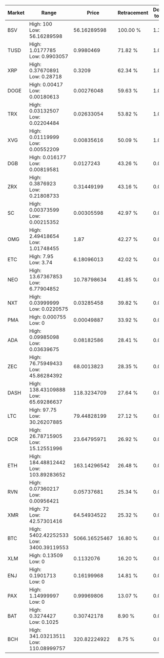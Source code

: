 | Market | Range | Price| Retracement | Doubles to 50% |
| --- | --- | --- | --- | --- |
| BSV | High: 100<br />Low: 56.16289598 | 56.16289598 | 100.00 % | 1.39 |
| TUSD | High: 1.0177785<br />Low: 0.9903057 | 0.9980469 | 71.82 % | 1.01 |
| XRP | High: 0.37670891<br />Low: 0.28718 | 0.3209 | 62.34 % | 1.03 |
| DOGE | High: 0.00417<br />Low: 0.00180613 | 0.00276048 | 59.63 % | 1.08 |
| TRX | High: 0.03132507<br />Low: 0.02204484 | 0.02633054 | 53.82 % | 1.01 |
| XVG | High: 0.01119999<br />Low: 0.00552209 | 0.00835616 | 50.09 % | 1.00 |
| DGB | High: 0.016177<br />Low: 0.00819581 | 0.0127243 | 43.26 % | 0.00 |
| ZRX | High: 0.3876923<br />Low: 0.21808733 | 0.31449199 | 43.16 % | 0.00 |
| SC | High: 0.00373599<br />Low: 0.00215352 | 0.00305598 | 42.97 % | 0.00 |
| OMG | High: 2.49418654<br />Low: 1.01748455 | 1.87 | 42.27 % | 0.00 |
| ETC | High: 7.95<br />Low: 3.74 | 6.18096013 | 42.02 % | 0.00 |
| NEO | High: 13.67367853<br />Low: 6.77904852 | 10.78798634 | 41.85 % | 0.00 |
| NXT | High: 0.03999999<br />Low: 0.0220575 | 0.03285458 | 39.82 % | 0.00 |
| PMA | High: 0.000755<br />Low: 0 | 0.00049887 | 33.92 % | 0.00 |
| ADA | High: 0.09985098<br />Low: 0.03639675 | 0.08182586 | 28.41 % | 0.00 |
| ZEC | High: 76.75949433<br />Low: 45.86284392 | 68.0013823 | 28.35 % | 0.00 |
| DASH | High: 138.43109888<br />Low: 65.69286637 | 118.3234709 | 27.64 % | 0.00 |
| LTC | High: 97.75<br />Low: 30.26207885 | 79.44828199 | 27.12 % | 0.00 |
| DCR | High: 26.78715905<br />Low: 15.12551996 | 23.64795971 | 26.92 % | 0.00 |
| ETH | High: 184.48812442<br />Low: 103.89283652 | 163.14296542 | 26.48 % | 0.00 |
| RVN | High: 0.07360217<br />Low: 0.00956421 | 0.05737681 | 25.34 % | 0.00 |
| XMR | High: 72<br />Low: 42.57301416 | 64.54934522 | 25.32 % | 0.00 |
| BTC | High: 5402.42252533<br />Low: 3400.39119553 | 5066.16525467 | 16.80 % | 0.00 |
| XLM | High: 0.13509<br />Low: 0 | 0.1132076 | 16.20 % | 0.00 |
| ENJ | High: 0.1901713<br />Low: 0 | 0.16199968 | 14.81 % | 0.00 |
| PAX | High: 1.14999997<br />Low: 0 | 0.99969806 | 13.07 % | 0.00 |
| BAT | High: 0.3274427<br />Low: 0.1025 | 0.30742178 | 8.90 % | 0.00 |
| BCH | High: 341.03213511<br />Low: 110.08999757 | 320.82224922 | 8.75 % | 0.00 |
